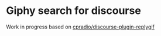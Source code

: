 Giphy search for discourse
==========================

Work in progress based on [cpradio/discourse-plugin-replygif](https://github.com/cpradio/discourse-plugin-replygif)
